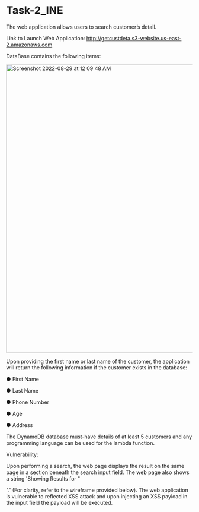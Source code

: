 # Task-2_INE

The web application allows users to search customer’s detail.

Link to Launch Web Application: http://getcustdeta.s3-website.us-east-2.amazonaws.com

DataBase contains the following items:

<img width="777" alt="Screenshot 2022-08-29 at 12 09 48 AM" src="https://user-images.githubusercontent.com/68143657/187090195-258fe55f-8bbe-45f3-9791-85c7a7673bb9.png">


Upon providing the first name or last name of the customer, the application will return the following information if the customer exists in the database:

● First Name 

● Last Name 

● Phone Number 

● Age 

● Address

The DynamoDB database must-have details of at least 5 customers and any programming language can be used for the lambda function.

Vulnerability:

Upon performing a search, the web page displays the result on the same page in a section beneath the search input field. The web page also shows a string 'Showing Results for "<search input>".' (For clarity, refer to the wireframe provided below). The web application is vulnerable to
reflected XSS attack and upon injecting an XSS payload in the input field the payload will be executed.
